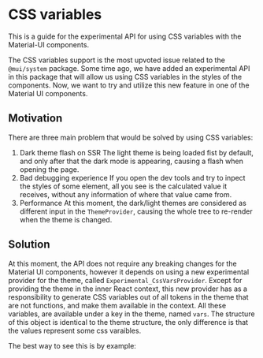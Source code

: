 # CSS variables

<p class="description">This is a guide for the experimental API for using CSS variables with the Material-UI components.</p>

The CSS variables support is the most upvoted issue related to the `@mui/system` package.
Some time ago, we have added an experimental API in this package that will allow us using CSS variables in the styles of the components.
Now, we want to try and utilize this new feature in one of the Material UI components.

## Motivation

There are three main problem that would be solved by using CSS variables:

1. Dark theme flash on SSR
The light theme is being loaded fist by default, and only after that the dark mode is appearing, causing a flash when opening the page.
2. Bad debugging experience
If you open the dev tools and try to inpect the styles of some element, all you see is the calculated value it receives, without any information of where that value came from.
3. Performance
At this moment, the dark/light themes are considered as different input in the `ThemeProvider`, causing the whole tree to re-render when the theme is changed.

## Solution

At this moment, the API does not require any breaking changes for the Material UI components, however it depends on using a new experimental provider for the theme, called `Experimental_CssVarsProvider`.
Except for providing the theme in the inner React context, this new provider has as a responsibility to generate CSS variables out of all tokens in the theme that are not functions, and make them available in the context.
All these variables, are available under a key in the theme, named `vars`.
The structure of this object is identical to the theme structure, the only difference is that the values represent some css varaibles.

The best way to see this is by example:

